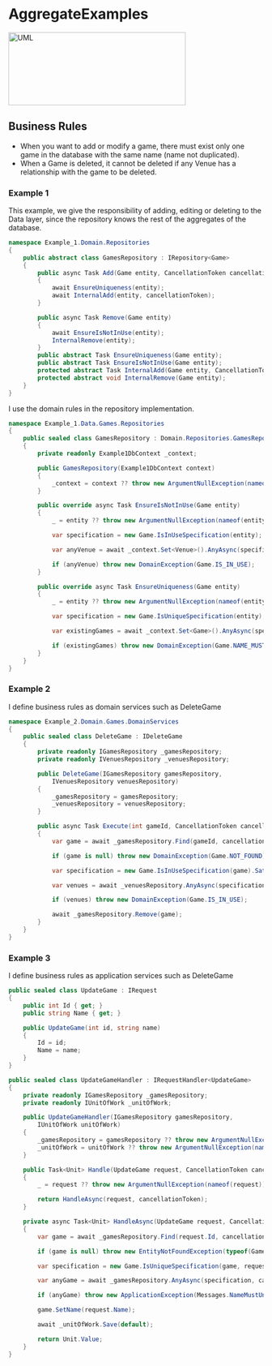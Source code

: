 # AggregateExamples

<img
  src="https://i.ibb.co/X8JNLcd/uml.png"
  alt="UML"
  width="350"
  height="144"
/>

## Business Rules

* When you want to add or modify a game, there must exist only one game in the database with the same name (name not duplicated).
* When a Game is deleted, it cannot be deleted if any Venue has a relationship with the game to be deleted.

### Example 1
This example, we give the responsibility of adding, editing or deleting to the Data layer, since the repository knows the rest of the aggregates of the database.

```csharp
namespace Example_1.Domain.Repositories
{
    public abstract class GamesRepository : IRepository<Game>
    {
        public async Task Add(Game entity, CancellationToken cancellationToken)
        {
            await EnsureUniqueness(entity);
            await InternalAdd(entity, cancellationToken);
        }

        public async Task Remove(Game entity)
        {
            await EnsureIsNotInUse(entity);
            InternalRemove(entity);
        }
        public abstract Task EnsureUniqueness(Game entity);
        public abstract Task EnsureIsNotInUse(Game entity);
        protected abstract Task InternalAdd(Game entity, CancellationToken cancellationToken);
        protected abstract void InternalRemove(Game entity);
    }
}
```

I use the domain rules in the repository implementation.

```csharp
namespace Example_1.Data.Games.Repositories
{
    public sealed class GamesRepository : Domain.Repositories.GamesRepository
    {
        private readonly Example1DbContext _context;

        public GamesRepository(Example1DbContext context)
        {
            _context = context ?? throw new ArgumentNullException(nameof(context));
        }

        public override async Task EnsureIsNotInUse(Game entity)
        {
            _ = entity ?? throw new ArgumentNullException(nameof(entity));

            var specification = new Game.IsInUseSpecification(entity);

            var anyVenue = await _context.Set<Venue>().AnyAsync(specification.SatisfiedBy());

            if (anyVenue) throw new DomainException(Game.IS_IN_USE);
        }

        public override async Task EnsureUniqueness(Game entity)
        {
            _ = entity ?? throw new ArgumentNullException(nameof(entity));

            var specification = new Game.IsUniqueSpecification(entity);

            var existingGames = await _context.Set<Game>().AnyAsync(specification.SatisfiedBy());

            if (existingGames) throw new DomainException(Game.NAME_MUST_UNIQUE);
        }
    }
}
```

### Example 2

I define business rules as domain services such as DeleteGame

```csharp
namespace Example_2.Domain.Games.DomainServices
{
    public sealed class DeleteGame : IDeleteGame
    {
        private readonly IGamesRepository _gamesRepository;
        private readonly IVenuesRepository _venuesRepository;

        public DeleteGame(IGamesRepository gamesRepository,
            IVenuesRepository venuesRepository)
        {
            _gamesRepository = gamesRepository;
            _venuesRepository = venuesRepository;
        }

        public async Task Execute(int gameId, CancellationToken cancellationToken)
        {
            var game = await _gamesRepository.Find(gameId, cancellationToken);

            if (game is null) throw new DomainException(Game.NOT_FOUND);

            var specification = new Game.IsInUseSpecification(game).SatisfiedBy();

            var venues = await _venuesRepository.AnyAsync(specification, cancellationToken);

            if (venues) throw new DomainException(Game.IS_IN_USE);

            await _gamesRepository.Remove(game);
        }
    }
}
```

### Example 3

I define business rules as application services such as DeleteGame

```csharp
public sealed class UpdateGame : IRequest
{
    public int Id { get; }
    public string Name { get; }

    public UpdateGame(int id, string name)
    {
        Id = id;
        Name = name;
    }
}

public sealed class UpdateGameHandler : IRequestHandler<UpdateGame>
{
    private readonly IGamesRepository _gamesRepository;
    private readonly IUnitOfWork _unitOfWork;

    public UpdateGameHandler(IGamesRepository gamesRepository,
        IUnitOfWork unitOfWork)
    {
        _gamesRepository = gamesRepository ?? throw new ArgumentNullException(nameof(gamesRepository));
        _unitOfWork = unitOfWork ?? throw new ArgumentNullException(nameof(unitOfWork));
    }

    public Task<Unit> Handle(UpdateGame request, CancellationToken cancellationToken)
    {
        _ = request ?? throw new ArgumentNullException(nameof(request));

        return HandleAsync(request, cancellationToken);
    }

    private async Task<Unit> HandleAsync(UpdateGame request, CancellationToken cancellationToken)
    {
        var game = await _gamesRepository.Find(request.Id, cancellationToken);

        if (game is null) throw new EntityNotFoundException(typeof(Game), request.Id);

        var specification = new Game.IsUniqueSpecification(game, request.Name).SatisfiedBy();

        var anyGame = await _gamesRepository.AnyAsync(specification, cancellationToken);

        if (anyGame) throw new ApplicationException(Messages.NameMustUnique);

        game.SetName(request.Name);

        await _unitOfWork.Save(default);

        return Unit.Value;
    }
}
```
